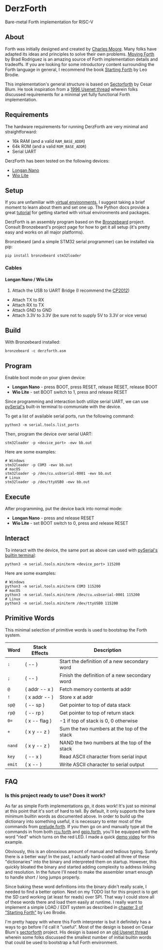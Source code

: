 # DerzForth
Bare-metal Forth implementation for RISC-V

## About
Forth was initially designed and created by [Charles Moore](https://en.wikipedia.org/wiki/Charles_H._Moore).
Many folks have adapted its ideas and principles to solve their own problems.
[Moving Forth](http://www.bradrodriguez.com/papers/moving1.htm) by Brad Rodriguez is an amazing source of Forth implementation details and tradeoffs.
If you are looking for some introductory content surrounding the Forth language in general, I recommend the book [Starting Forth](https://www.forth.com/starting-forth/) by Leo Brodie.

This implementation's general structure is based on [Sectorforth](https://github.com/cesarblum/sectorforth) by Cesar Blum.
He took inspiration from a [1996 Usenet thread](https://groups.google.com/g/comp.lang.forth/c/NS2icrCj1jQ/m/ohh9v4KphygJ) wherein folks discussed requirements for a minimal yet fully functional Forth implementation.

## Requirements
The hardware requirements for running DerzForth are very minimal and straightforward:
* 16k RAM (and a valid `RAM_BASE_ADDR`)
* 64k ROM (and a valid `ROM_BASE_ADDR`)
* Serial UART

DerzForth has been tested on the following devices:
* [Longan Nano](https://www.seeedstudio.com/Sipeed-Longan-Nano-RISC-V-GD32VF103CBT6-DEV-Board-p-4725.html)
* [Wio Lite](https://www.seeedstudio.com/Wio-Lite-RISC-V-GD32VF103-p-4293.html)

## Setup
If you are unfamiliar with [virtual environments](https://docs.python.org/3/library/venv.html), I suggest taking a brief moment to learn about them and set one up.
The Python docs provide a great [tutorial](https://docs.python.org/3/tutorial/venv.html) for getting started with virtual environments and packages.

DerzForth is an assembly program based on the [Bronzebeard](https://github.com/theandrew168/bronzebeard) project.
Consult Bronzebeard's project page for how to get it all setup (it's pretty easy and works on all major platforms).

Bronzebeard (and a simple STM32 serial programmer) can be installed via pip:
```
pip install bronzebeard stm32loader
```

### Cables
#### Longan Nano / Wio Lite
1. Attach the USB to UART Bridge (I recommend the [CP2012](https://www.amazon.com/HiLetgo-CP2102-Converter-Adapter-Downloader/dp/B00LODGRV8))
  * Attach TX to RX
  * Attach RX to TX
  * Attach GND to GND
  * Attach 3.3V to 3.3V (be sure not to supply 5V to 3.3V or vice versa)

## Build
With Bronzebeard installed:
```
bronzebeard -c derzforth.asm
```

## Program
Enable boot mode on your given device:
* **Longan Nano** - press BOOT, press RESET, release RESET, release BOOT
* **Wio Lite** - set BOOT switch to 1, press and release RESET

Since programming and interaction both utilize serial UART, we can use [pySerial's](https://pyserial.readthedocs.io/en/latest/index.html) built-in terminal to communiate with the device.

To get a list of available serial ports, run the following command:
```
python3 -m serial.tools.list_ports
```

Then, program the device over serial UART:
```
stm32loader -p <device_port> -ewv bb.out
```

Here are some examples:
```
# Windows
stm32loader -p COM3 -ewv bb.out
# macOS
stm32loader -p /dev/cu.usbserial-0001 -ewv bb.out
# Linux
stm32loader -p /dev/ttyUSB0 -ewv bb.out
```

## Execute
After programming, put the device back into normal mode:
* **Longan Nano** - press and release RESET
* **Wio Lite** - set BOOT switch to 0, press and release RESET

## Interact
To interact with the device, the same port as above can used with [pySerial's builtin terminal](https://pyserial.readthedocs.io/en/latest/tools.html#module-serial.tools.miniterm):
```
python3 -m serial.tools.miniterm <device_port> 115200
```

Here are some examples:
```
# Windows
python3 -m serial.tools.miniterm COM3 115200
# macOS
python3 -m serial.tools.miniterm /dev/cu.usbserial-0001 115200
# Linux
python3 -m serial.tools.miniterm /dev/ttyUSB0 115200
```

## Primitive Words
This minimal selection of primitive words is used to bootstrap the Forth system.

| Word   | Stack Effects | Description                                   |
| ------ | ------------- | --------------------------------------------- |
| `:`    | ( -- )        | Start the definition of a new secondary word  |
| `;`    | ( -- )        | Finish the definition of a new secondary word |
| `@`    | ( addr -- x ) | Fetch memory contents at addr                 |
| `!`    | ( x addr -- ) | Store x at addr                               |
| `sp@`  | ( -- sp )     | Get pointer to top of data stack              |
| `rp@`  | ( -- rp )     | Get pointer to top of return stack            |
| `0=`   | ( x -- flag ) | -1 if top of stack is 0, 0 otherwise          |
| `+`    | ( x y -- z )  | Sum the two numbers at the top of the stack   |
| `nand` | ( x y -- z )  | NAND the two numbers at the top of the stack  |
| `key`  | ( -- x )      | Read ASCII character from serial input        |
| `emit` | ( x -- )      | Write ASCII character to serial output        |

## FAQ
### Is this project ready to use? Does it work?
As far as simple Forth implementations go, it does work!
It's just so minimal at this point that it's sort of hard to tell.
By default, it only supports the bare minimum builtin words as documented above.
In order to build up the dictionary into something useful, it is necessary to enter most of the commands from [prelude.forth](https://github.com/theandrew168/derzforth/blob/main/prelude.forth).
If you then go on and manually type all the commands in from both [rcu.forth](https://github.com/theandrew168/derzforth/blob/main/rcu.forth) and [gpio.forth](https://github.com/theandrew168/derzforth/blob/main/gpio.forth), you'll be equipped with the word "rled" which turns on the red LED.
I made a quick [demo video](https://www.youtube.com/watch?v=7Q1TXs5Ff9M) for this example.

Obviously, this is an obnoxious amount of manual and tedious typing.
Surely there is a better way!
In the past, I actually hard-coded all three of these "dictionaries" into the binary and interpreted them on startup.
However, this quickly bloated the binary and started adding complexity to address linking and resolution.
In the future I'll need to make the assembler smart enough to handle short / long jumps properly.

Since baking these word definitions into the binary didn't really scale, I needed to find a better option.
Next on my TODO list for this project is to get the SD card working (at least for reads) over SPI.
That way I could store all of these words there and load them easily at runtime.
I really want to implement a simple LOAD / EDIT system as described in [chapter 3 of "Starting Forth"](https://www.forth.com/starting-forth/3-forth-editor-blocks-buffer/) by Leo Brodie.

I'm pretty happy with where this Forth interpreter is but it definitely has a ways to go before I'd call it "useful".
Most of the design is based on Cesar Blum's [sectorforth](https://github.com/cesarblum/sectorforth) project.
His design is based on an [old Usenet thread](https://groups.google.com/g/comp.lang.forth/c/NS2icrCj1jQ) wherein some folks discussed the smallest number of initial builtin words that could be used to bootstrap a full Forth environment.
